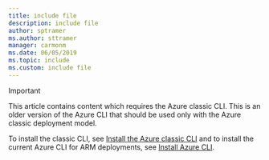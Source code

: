 ```yaml
---
title: include file
description: include file
author: sptramer
ms.author: sttramer
manager: carmonm
ms.date: 06/05/2019
ms.topic: include
ms.custom: include file
---
```

> [!IMPORTANT]
> This article contains content which requires the Azure classic CLI. This is
> an older version of the Azure CLI that should be used only with the
> Azure classic deployment model.
>
> To install the classic CLI, see [Install the Azure classic CLI](/cli/azure/install-classic-cli)
> and to install the current Azure CLI for ARM deployments, see [Install Azure CLI](/cli/azure/install-azure-cli).
